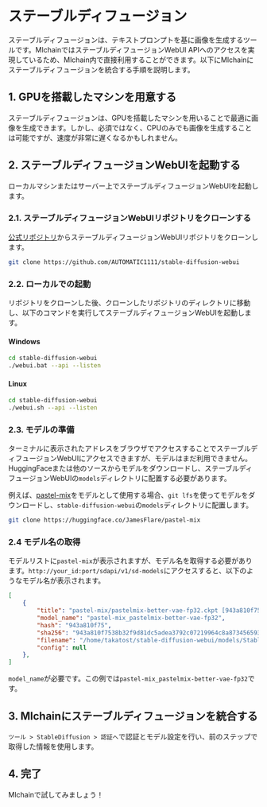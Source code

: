 # ステーブルディフュージョン
ステーブルディフュージョンは、テキストプロンプトを基に画像を生成するツールです。MlchainではステーブルディフュージョンWebUI APIへのアクセスを実現しているため、Mlchain内で直接利用することができます。以下にMlchainにステーブルディフュージョンを統合する手順を説明します。

## 1. GPUを搭載したマシンを用意する
ステーブルディフュージョンは、GPUを搭載したマシンを用いることで最適に画像を生成できます。しかし、必須ではなく、CPUのみでも画像を生成することは可能ですが、速度が非常に遅くなるかもしれません。

## 2. ステーブルディフュージョンWebUIを起動する
ローカルマシンまたはサーバー上でステーブルディフュージョンWebUIを起動します。

### 2.1. ステーブルディフュージョンWebUIリポジトリをクローンする
[公式リポジトリ](https://github.com/AUTOMATIC1111/stable-diffusion-webui)からステーブルディフュージョンWebUIリポジトリをクローンします。

```bash
git clone https://github.com/AUTOMATIC1111/stable-diffusion-webui
```

### 2.2. ローカルでの起動
リポジトリをクローンした後、クローンしたリポジトリのディレクトリに移動し、以下のコマンドを実行してステーブルディフュージョンWebUIを起動します。

#### Windows
```bash
cd stable-diffusion-webui
./webui.bat --api --listen
```

#### Linux
```bash
cd stable-diffusion-webui
./webui.sh --api --listen
```

### 2.3. モデルの準備
ターミナルに表示されたアドレスをブラウザでアクセスすることでステーブルディフュージョンWebUIにアクセスできますが、モデルはまだ利用できません。HuggingFaceまたは他のソースからモデルをダウンロードし、ステーブルディフュージョンWebUIの`models`ディレクトリに配置する必要があります。

例えば、[pastel-mix](https://huggingface.co/JamesFlare/pastel-mix)をモデルとして使用する場合、`git lfs`を使ってモデルをダウンロードし、`stable-diffusion-webui`の`models`ディレクトリに配置します。

```bash
git clone https://huggingface.co/JamesFlare/pastel-mix
```

### 2.4 モデル名の取得
モデルリストに`pastel-mix`が表示されますが、モデル名を取得する必要があります。`http://your_id:port/sdapi/v1/sd-models`にアクセスすると、以下のようなモデル名が表示されます。

```json
[
    {
        "title": "pastel-mix/pastelmix-better-vae-fp32.ckpt [943a810f75]",
        "model_name": "pastel-mix_pastelmix-better-vae-fp32",
        "hash": "943a810f75",
        "sha256": "943a810f7538b32f9d81dc5adea3792c07219964c8a8734565931fcec90d762d",
        "filename": "/home/takatost/stable-diffusion-webui/models/Stable-diffusion/pastel-mix/pastelmix-better-vae-fp32.ckpt",
        "config": null
    },
]
```

`model_name`が必要です。この例では`pastel-mix_pastelmix-better-vae-fp32`です。

## 3. Mlchainにステーブルディフュージョンを統合する
`ツール > StableDiffusion > 認証へ`で認証とモデル設定を行い、前のステップで取得した情報を使用します。

## 4. 完了

Mlchainで試してみましょう！
